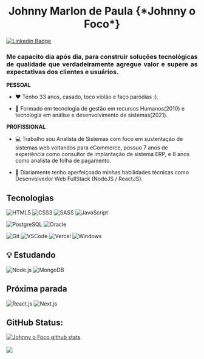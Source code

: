 <h1 align="center">
  Johnny Marlon de Paula {*Johnny o Foco*}
</h1>

[![Linkedin Badge](https://img.shields.io/badge/-LinkedIn-blue?style=for-the-badge&logo=Linkedin&logoColor=white&link=https://www.linkedin.com/johnnymarlon/)](https://www.linkedin.com/in/johnnymarlon/)

<h3 align="justify">
Me capacito dia após dia, para construir soluções tecnológicas de qualidade que verdadeiramente agregue valor e supere as expectativas dos clientes e usuários.
</h3>

**PESSOAL**

- :heart: Tenho 33 anos, casado, toco violão e faço paródias :). 

- :book: Formado em tecnologia de gestão em recursos Humanos(2010) e tecnologia em análise e desenvolvimento de sistemas(2021).

**PROFISSIONAL**

- :computer: Trabalho sou Analista de Sistemas com foco em sustentação de sistemas web voltandos para eCommerce, possuo 7 anos de experiência como consultor de implantação de sistema ERP, e 8 anos como analista de folha de pagamento.

- :telescope: Diariamente tenho aperfeiçoado minhas habilidades técnicas como Desenvolvedor Web FullStack (NodeJS / ReactJS).


## Tecnologias

![HTML5](https://img.shields.io/badge/HTML5-E34F26?style=for-the-badge&logo=html5&logoColor=white) ![CSS3](https://img.shields.io/badge/CSS3-1572B6?style=for-the-badge&logo=css3&logoColor=white) ![SASS](https://img.shields.io/badge/Sass-CC6699?style=for-the-badge&logo=sass&logoColor=white) ![JavaScript](https://img.shields.io/badge/JavaScript-F7DF1E?style=for-the-badge&logo=javascript&logoColor=black)

![PostgreSQL](https://img.shields.io/badge/PostgreSQL-316192?style=for-the-badge&logo=postgresql&logoColor=white)
![Oracle](https://img.shields.io/badge/-Oracle-c74634?style=for-the-badge&logo=oracle&logoColor=white)

![Git](https://img.shields.io/badge/-Git-F05032?style=flat-square&logo=git&logoColor=white) ![VSCode](https://img.shields.io/badge/-VSCode-0085D1?style=flat-square&logo=visual-studio-code&logoColor=white) ![Vercel](https://img.shields.io/badge/-Vercel-000000?style=flat-square&logo=vercel&logoColor=white) ![Windows](https://img.shields.io/badge/-Windows-00ADEF?style=flat-square&logo=windows&logoColor=white)


## :bulb: Estudando

![Node.js](https://img.shields.io/badge/Node.js-90c53f?style=for-the-badge&logo=node.js&logoColor=white)
![MongoDB](https://img.shields.io/badge/MongoDB-001e2b?style=for-the-badge&logo=mongodb&logoColor=00ed64)

## Próxima parada
![React.js](https://img.shields.io/badge/React.js-27bdd6?style=for-the-badge&logo=react&logoColor=white)
![Next.js](https://img.shields.io/badge/Next.js-white?style=for-the-badge&logo=next.js&logoColor=black)

## GitHub Status:

<a href="https://github.com/johnnyofoco/johnnyofoco">
   <img align="center" src="https://github-readme-stats.vercel.app/api?username=johnnyofoco&show_icons=true&include_all_commits=true&theme=dark" alt="Johnny o Foco github stats" />
</a> 
<br>
<br>
<a href="https://github.com/johnnyofoco/johnnyofoco">
  <img align="center" src="https://github-readme-stats.vercel.app/api/top-langs/?username=johnnyofoco&layout=compact&theme=dark"/>
</a>
